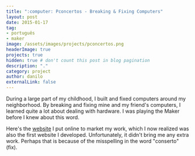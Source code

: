 ```yaml
---
title: ":computer: Pconcertos - Breaking & Fixing Computers"
layout: post
date: 2015-01-17
tag:
- português
- maker
image: /assets/images/projects/pconcertos.png
headerImage: true
projects: true
hidden: true # don't count this post in blog pagination
description: "."
category: project
author: danilo
externalLink: false
---
```


During a large part of my childhood, I built and fixed computers around my neighborhood. By breaking and fixing mine and my friend's computers, I learned quite a lot about dealing with hardware. I was playing the Maker before I knew about this word.

Here's the [website](https://sites.google.com/site/pconcertos/) I put online to market my work, which I now realized was also the first website I developed. Unfortunately, it didn't bring me any extra work. Perhaps that is because of the misspelling in the word "conserto" (fix).
